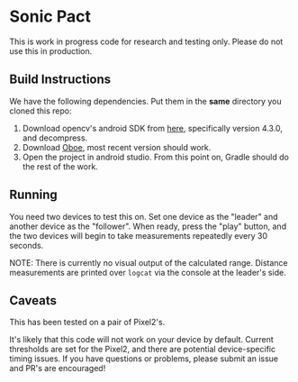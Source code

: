# Sonic Pact
This is work in progress code for research and testing only. Please do not use this in production.

## Build Instructions

We have the following dependencies. Put them in the **same** directory you cloned this repo:
1. Download opencv's android SDK from [here](https://opencv.org/releases/), specifically version 4.3.0, and decompress.
2. Download [Oboe](https://github.com/google/oboe), most recent version should work.
3. Open the project in android studio. From this point on, Gradle should do the rest of the work.

## Running
You need two devices to test this on. Set one device as the "leader" and another device as the "follower". When ready, press the "play" button, and the two devices will begin to take measurements repeatedly every 30 seconds. 

NOTE: There is currently no visual output of the calculated range. Distance measurements are printed over `logcat` via the console at the leader's side.


## Caveats

This has been tested on a pair of Pixel2's. 

It's likely that this code will not work on your device by default. Current thresholds are set for the Pixel2, and there are potential device-specific timing issues. If you have questions or problems, please submit an issue and PR's are encouraged!

